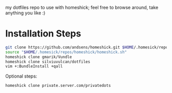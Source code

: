 my dotfiles repo to use with homeshick; feel free to browse around, take anything you like :)

# Installation Steps

```bash
git clone https://github.com/andsens/homeshick.git $HOME/.homesick/repos/homeshick
source "$HOME/.homesick/repos/homeshick/homeshick.sh"
homeshick clone gmarik/Vundle
homeshick clone silviuvulcan/dotfiles
vim +:BundleInstall +qall
```

Optional steps:

```sh
homeshick clone private.server.com/privatedots
```

